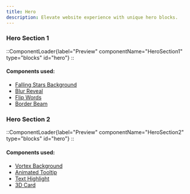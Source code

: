```yaml
---
title: Hero
description: Elevate website experience with unique hero blocks.
---
```


### Hero Section 1

::ComponentLoader{label="Preview" componentName="HeroSection1" type="blocks" id="hero"}
::

#### Components used:

- [Falling Stars Background](https://inspira-ui.com/components/backgrounds/falling-stars)
- [Blur Reveal](https://inspira-ui.com/components/text-animations/blur-reveal)
- [Flip Words](https://inspira-ui.com/components/text-animations/flip-words)
- [Border Beam](https://inspira-ui.com/components/special-effects/border-beam)

### Hero Section 2

::ComponentLoader{label="Preview" componentName="HeroSection2" type="blocks" id="hero"}
::

#### Components used:

- [Vortex Background](https://inspira-ui.com/components/backgrounds/vortex)
- [Animated Tooltip](https://inspira-ui.com/components/miscellaneous/animated-tooltip)
- [Text Highlight](https://inspira-ui.com/components/text-animations/text-highlight)
- [3D Card](https://inspira-ui.com/components/cards/3d-card)
